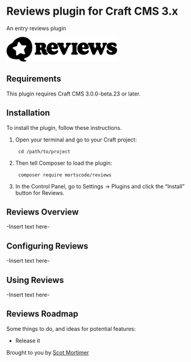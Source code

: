 # Reviews plugin for Craft CMS 3.x

An entry reviews plugin

![Screenshot](resources/img/plugin-logo.png)

## Requirements

This plugin requires Craft CMS 3.0.0-beta.23 or later.

## Installation

To install the plugin, follow these instructions.

1. Open your terminal and go to your Craft project:

        cd /path/to/project

2. Then tell Composer to load the plugin:

        composer require mortscode/reviews

3. In the Control Panel, go to Settings → Plugins and click the “Install” button for Reviews.

## Reviews Overview

-Insert text here-

## Configuring Reviews

-Insert text here-

## Using Reviews

-Insert text here-

## Reviews Roadmap

Some things to do, and ideas for potential features:

* Release it

Brought to you by [Scot Mortimer](https://github.com/mortscode)
